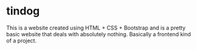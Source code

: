 # tindog
This is a website created using HTML + CSS + Bootstrap and is a pretty basic website that deals with absolutely nothing. Basically a frontend kind of a project.
